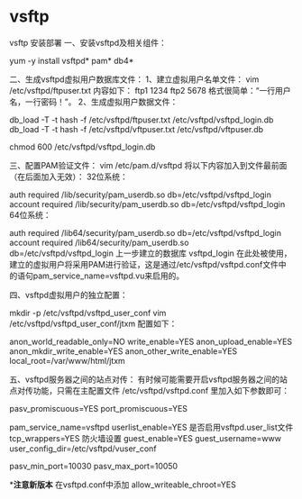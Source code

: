 # vsftp
vsftp  安装部署
一、安装vsftpd及相关组件：

yum -y install vsftpd* pam* db4*

二、生成vsftpd虚拟用户数据库文件：
1、建立虚拟用户名单文件：
vim /etc/vsftpd/ftpuser.txt
内容如下：
ftp1
1234
ftp2
5678
格式很简单：“一行用户名，一行密码！”。
2、生成虚拟用户数据文件：

db_load -T -t hash -f /etc/vsftpd/ftpuser.txt /etc/vsftpd/vsftpd_login.db
db_load -T -t hash -f /etc/vsftpd/vftpuser.txt /etc/vsftpd/vftpuser.db

chmod 600 /etc/vsftpd/vsftpd_login.db


三、配置PAM验证文件： 
vim /etc/pam.d/vsftpd
将以下内容加入到文件最前面（在后面加入无效）：
32位系统：

auth required /lib/security/pam_userdb.so db=/etc/vsftpd/vsftpd_login
account required /lib/security/pam_userdb.so db=/etc/vsftpd/vsftpd_login
64位系统：

auth required /lib64/security/pam_userdb.so db=/etc/vsftpd/vsftpd_login
account required /lib64/security/pam_userdb.so db=/etc/vsftpd/vsftpd_login
上一步建立的数据库 vsftpd_login 在此处被使用，建立的虚拟用户将采用PAM进行验证，这是通过/etc/vsftpd/vsftpd.conf文件中的语句pam_service_name=vsftpd.vu来启用的。

四、vsftpd虚拟用户的独立配置：

mkdir -p /etc/vsftpd/vsftpd_user_conf
vim /etc/vsftpd/vsftpd_user_conf/jtxm
配置如下：

anon_world_readable_only=NO
write_enable=YES
anon_upload_enable=YES
anon_mkdir_write_enable=YES
anon_other_write_enable=YES
local_root=/var/www/html/jtxm

五、vsftpd服务器之间的站点对传：
有时候可能需要开启vsftpd服务器之间的站点对传功能，只需在主配置文件 /etc/vsftpd/vsftpd.conf 里加入如下参数即可：

pasv_promiscuous=YES
port_promiscuous=YES



pam_service_name=vsftpd
userlist_enable=YES      是否启用vsftpd.user_list文件
tcp_wrappers=YES        防火墙设置
guest_enable=YES
guest_username=www
user_config_dir=/etc/vsftpd/vuser_conf
   
pasv_min_port=10030
pasv_max_port=10050


*****注意新版本****
在vsftpd.conf中添加
allow_writeable_chroot=YES
